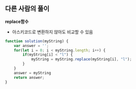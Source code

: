 ## 다른 사람의 풀이

**replace함수**
- 아스키코드로 변환하지 않아도 비교할 수 있음
```js
function solution(myString) {
    var answer = '';
    for(let i = 0; i < myString.length; i++) {
        if(myString[i] < "l") {
            myString = myString.replace(myString[i], "l");
        }
    }
    answer = myString
    return answer;
}
```